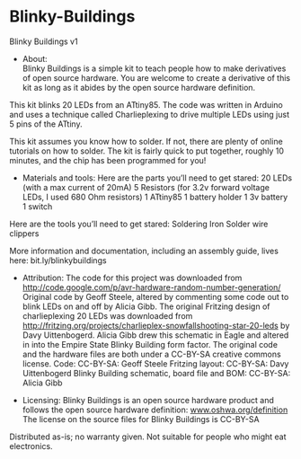# Blinky-Buildings
Blinky Buildings v1
- About:  
Blinky Buildings is a simple kit to teach people how to make derivatives of open source hardware. You are welcome to create a derivative of this kit as long as it abides by the open source hardware definition. 

This kit blinks 20 LEDs from an ATtiny85. The code was written in Arduino and uses a technique called Charlieplexing to drive multiple LEDs using just 5 pins of the ATtiny.

This kit assumes you know how to solder. If not, there are plenty of online tutorials on how to solder. The kit is fairly quick to put together, roughly 10 minutes, and the chip has been programmed for you! 

- Materials and tools:
Here are the parts you’ll need to get stared:
20 LEDs (with a max current of 20mA)
5 Resistors (for 3.2v forward voltage LEDs, I used 680 Ohm resistors)
1 ATtiny85
1 battery holder
1 3v battery
1 switch

Here are the tools you’ll need to get stared:
Soldering Iron
Solder
wire clippers

More information and documentation, including an assembly guide, lives here: bit.ly/blinkybuildings

- Attribution: 
The code for this project was downloaded from http://code.google.com/p/avr-hardware-random-number-generation/ Original code by Geoff  Steele, altered by commenting some code out to blink LEDs on and off by Alicia Gibb.
The original Fritzing design of charlieplexing 20 LEDs was downloaded from http://fritzing.org/projects/charlieplex-snowfallshooting-star-20-leds by Davy Uittenbogerd. Alicia Gibb drew this schematic in Eagle and altered in into the Empire State Blinky Building form factor.
The original code and the hardware files are both under a CC-BY-SA creative commons license.
Code: CC-BY-SA: Geoff Steele
Fritzing layout: CC-BY-SA: Davy Uittenbogerd
Blinky Building schematic, board file and BOM: CC-BY-SA: Alicia Gibb

- Licensing: 
Blinky Buildings is an open source hardware product and follows the open source hardware definition: www.oshwa.org/definition
The license on the source files for Blinky Buildings is CC-BY-SA

Distributed as-is; no warranty given. Not suitable for people who might eat electronics. 
